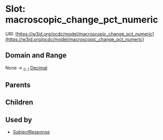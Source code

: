 
# Slot: macroscopic_change_pct_numeric




URI: [https://w3id.org/pcdc/model/macroscopic_change_pct_numeric](https://w3id.org/pcdc/model/macroscopic_change_pct_numeric)


## Domain and Range

None &#8594;  <sub>0..1</sub> [Decimal](types/Decimal.md)

## Parents


## Children


## Used by

 * [SubjectResponse](SubjectResponse.md)
